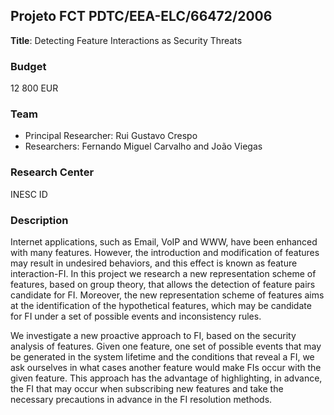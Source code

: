 ## Projeto FCT PDTC/EEA-ELC/66472/2006

**Title**: Detecting Feature Interactions as Security Threats

### Budget

12 800 EUR

### Team

* Principal Researcher: Rui Gustavo Crespo
* Researchers: Fernando Miguel Carvalho and João Viegas

### Research Center

INESC ID

### Description

Internet applications, such as Email, VoIP and WWW, have been enhanced with many features. However, the introduction and modification of features may result in undesired behaviors, and this effect is known as feature interaction-FI.
In this project we research a new representation scheme of features, based on group theory, that allows the detection of feature pairs candidate for FI. Moreover, the new representation scheme of features aims at the identification of the hypothetical features, which may be candidate for FI under a set of possible events and inconsistency rules.

We investigate a new proactive approach to FI, based on the security analysis of features. Given one feature, one set of possible events that may be generated in the system lifetime and the conditions that reveal a FI, we ask ourselves in what cases another feature would make FIs occur with the given feature. This approach has the advantage of highlighting, in advance, the FI that may occur when subscribing new features and take the necessary precautions in advance in the FI resolution methods.